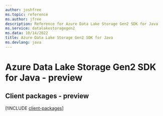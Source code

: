 ```yaml
---
author: joshfree
ms.topic: reference
ms.author: jfree
description: Reference for Azure Data Lake Storage Gen2 SDK for Java
ms.service: datalakestoragegen2
ms.data: 10/14/2022
title: Azure Data Lake Storage Gen2 SDK for Java
ms.devlang: java
---
```

# Azure Data Lake Storage Gen2 SDK for Java - preview

## Client packages - preview
[!INCLUDE [client-packages](data-lake-storage-gen2-client-index.md)]
